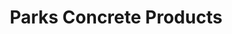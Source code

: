 ---
title: "Parks Concrete Products"
url: /shreveport/parks-concrete-products-greenwood-road/
shop: trade
---